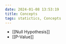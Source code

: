 ```yaml
---
date: 2024-01-08 13:53:19
title: Concepts
tags: statictics, Concepts
---
```


- [[Null Hypothesis]]
- [[P-Value]]
